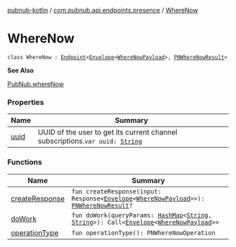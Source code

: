 [pubnub-kotlin](../../index.md) / [com.pubnub.api.endpoints.presence](../index.md) / [WhereNow](./index.md)

# WhereNow

`class WhereNow : `[`Endpoint`](../../com.pubnub.api/-endpoint/index.md)`<`[`Envelope`](../../com.pubnub.api.models.server/-envelope/index.md)`<`[`WhereNowPayload`](../../com.pubnub.api.models.server.presence/-where-now-payload/index.md)`>, `[`PNWhereNowResult`](../../com.pubnub.api.models.consumer.presence/-p-n-where-now-result/index.md)`>`

**See Also**

[PubNub.whereNow](../../com.pubnub.api/-pub-nub/where-now.md)

### Properties

| Name | Summary |
|---|---|
| [uuid](uuid.md) | UUID of the user to get its current channel subscriptions.`var uuid: `[`String`](https://kotlinlang.org/api/latest/jvm/stdlib/kotlin/-string/index.html) |

### Functions

| Name | Summary |
|---|---|
| [createResponse](create-response.md) | `fun createResponse(input: Response<`[`Envelope`](../../com.pubnub.api.models.server/-envelope/index.md)`<`[`WhereNowPayload`](../../com.pubnub.api.models.server.presence/-where-now-payload/index.md)`>>): `[`PNWhereNowResult`](../../com.pubnub.api.models.consumer.presence/-p-n-where-now-result/index.md)`?` |
| [doWork](do-work.md) | `fun doWork(queryParams: `[`HashMap`](https://docs.oracle.com/javase/6/docs/api/java/util/HashMap.html)`<`[`String`](https://kotlinlang.org/api/latest/jvm/stdlib/kotlin/-string/index.html)`, `[`String`](https://kotlinlang.org/api/latest/jvm/stdlib/kotlin/-string/index.html)`>): Call<`[`Envelope`](../../com.pubnub.api.models.server/-envelope/index.md)`<`[`WhereNowPayload`](../../com.pubnub.api.models.server.presence/-where-now-payload/index.md)`>>` |
| [operationType](operation-type.md) | `fun operationType(): PNWhereNowOperation` |
